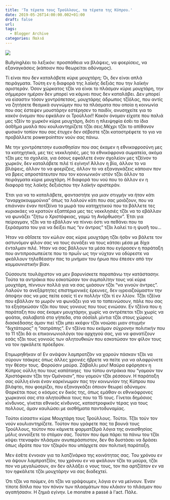 ```yaml
---
title: 'Τα τέρατα τους Τρούλλους, τα τέρατα της Κύπρου.'
date: 2019-05-26T14:00:00.002+01:00
draft: false
url: 
tags:
  - Blogger Archive
categories: Παλιά
---
```


[![](https://blogger.googleusercontent.com/img/b/R29vZ2xl/AVvXsEgNyiXwCnu2aABDMKFFjaDwM6jjCkedn4iQyJKNbRQ7m11mnGyS5t9ok8Ee__5byLdnOZlZ8jo7Zjer_VAxkPV09lz7zHD3MXf9Abuxc1SLvhHRILx8hdUaVEVCnXMiOHFfgnO_MAGTAq4/s320/Capture+d%25E2%2580%2599e%25CC%2581cran+2019-05-26+a%25CC%2580+14.53.08.png)](https://blogger.googleusercontent.com/img/b/R29vZ2xl/AVvXsEgNyiXwCnu2aABDMKFFjaDwM6jjCkedn4iQyJKNbRQ7m11mnGyS5t9ok8Ee__5byLdnOZlZ8jo7Zjer_VAxkPV09lz7zHD3MXf9Abuxc1SLvhHRILx8hdUaVEVCnXMiOHFfgnO_MAGTAq4/s1600/Capture+d%25E2%2580%2599e%25CC%2581cran+2019-05-26+a%25CC%2580+14.53.08.png)

Bullyingλέει το λεξικόν: προσπάθεια να βλάψεις, να φοερίσεις, να εξαναγκάσεις (κάποιον που θεωρείται αδύναμος).

  

Τί είναι που δεν καταλάβετε κύριε μουχτάρη; Όι, δεν είναι απλά πειράγματα. Τούτη εν η διαφορά της λαϊκής δεξιάς που την λαϊκήν αριστεράν. Όσον χώρκατος τζ̆αι να είναι το πλάσμαν κύριε μουχτάρη, την σήμμερον ημέραν δεν μπορεί να κάμνει πους δεν καταλάβει. Δεν μπορεί να είσαστιν τόσον χοντρόπετσος, μουχτάρης άδρωπος τζ̆ιόλας, που αντίς να ζητήσετε θεσμικά συγνώμην που τα πλάσματα που οποία η κοινωνία που σας έστεψεν μουστάρην εστέρησεν το παιδίν, ανυσηχείτε για το κακόν όνομαν που εφκάλαν οι Τρούλλοι!! Κακόν όνομαν είχατε που παλιά μες τζ̆είν το χωρκόν κύριε μουχτάρη, διότι η πλειψηφία έσ̆ει τα ίδια άσ̆σ̆ημα μυαλά που κουλιαντηρίζετε τζ̆αι σεις.Μέχρι τζ̆αι το απίθανον φυσικόν τοπίον που σας έτυχεν δεν σέβεστε τζ̆αι καταστρέφετε το για να προβάλλετε powerpointτον νούν σας πάνω. 

  

Με την χοντρόπετσην ευαισθησίαν που σας έκαμεν η εθνικοφροσύνη μες τα κατηχητικά, μες τες νεκκλησιές, μες τα εθνικόφρονα σωματεία, ακόμα τζ̆αι μες τα σχολεία, για όσους εφκάλετε έναν σχολείον μες τζ̆είνον το χωρκόν, δεν καταλάβετε πιλέ τί εγίνην! Άλλον η βία, άλλον το να βλάψεις, άλλον το να φοερίζεις, άλλον το να εξαναγκάζεις κάποιον πον να βρεις απροστάτευτον που τον κοινωνικόν ιστόν τζ̆αι άλλον τα πειράγματα κύριε μουχτάρη. Η διαφορά του νού που το άλλον εν η διαφορά της λαϊκής δεξιάςπου την λαϊκήν αριστεράν.

  

Έτσι για να το καταλάβετε, φανταστήτε για μιαν στιγμήν να ήταν κάτι “αναρχοκουμμούνια” όπως τα λαλούν κάτι που σας μοιάζουν, που να επιάνναν έναν ποτζ̆είνα τα μωρά του κατηχητικού που τα βάλλετε τες κυριακάες να κρατούν εξαπτέρια μες τες νεκκλησιές τζ̆αι να το εβάλλαν να φωνάζει “ζήτω ο Χριστόφκιας, γαμώ τη Ανόρθωσην”. Έτσι για πείραγμαν, τζ̆αι να το εβάλλαν να πίννει όστι να πεθάνει που τα ξεράσματα του για να δείξει πως “εν άντρας” τζ̆αι λαλεί το η ψυσ̆ή του...

  

Ήταν να σ̆σ̆ίσετε τον κώλον σας κύριε μουχτάρη τζ̆αι ήσ̆αν να βάλετε τον αστυνόμον φίλον σας να τους συνάξει να τους κάτσει μέσα με δίχα ένταλμαν πιλέ. Ήταν να σας βάλλουν τα μέσα που εγόρασεν η παράταξη που αντιπροσωπεύετε που το πρωΐν ως την νύχταν να οδύρεστε να φκάλλουν τηλεθέασην πας το μνήμαν του ήρωα που έπεσεν από την κομμουνιστικήν βίαν. 

  

Ούσσουτε τουλάχιστον να μεν βαρυνίσκετε παραπάνω την κατάστασην. Τούτα τα αντράκια που εσκοτώσαν τον συμπολίτην τους ναί κύριε μουχτάρη, πίννουν πολλά για να σας ιμιάσουν τζ̆αι “να γινούν άντρες”. Λαλούν το ανεξάρτητες επιστημονικές έρευνες, δεν ιγρειαζούμαστιν την άποψην σας να μας πείτε εσείς τί εν πολλήν τζ̆αι τί εν λλίον. Τζ̆αι τζ̆είνα που εβάλλαν το μωρόν να φωνάζει για να το ταπεινώσουν, πάλε που σας τα εξησηκώσαν τζ̆αι που τους γονιους που τους ενιώσαν. Εν τζ̆είνα που η παράταξη που σας έκαμεν μουχτάρην, χωρίς να αντρέπεται τζ̆αι χωρίς να φοάται, σαλαβατά στα γήπεδα, στα σόσ̆ιαλ μίντια τζ̆αι στους χώρους διασκέδασης άμαν πιεί τζ̆αι μπει κκέφιν τζ̆αι νοιώσει μιαν στιγμήν “διχτάτορας” η “σατράπης”. Εν τζ̆είνα που εκάμαν σύχρονην πολιτικήν που το 11 τζ̆αι δά οι επικοινωνιολόγοι του αρχηγού σας, για να φανατίζουν εσάς τζ̆αι τους γονιούς των αλητουθκιών που εσκοτώσαν τον φίλον τους να τον ηφκάλετε πρόεδρον.

  

Ετιμωρηθήκαν α! Εν ανάψαν λαμπρατζ̆αν να χαρούν πάσκαν τζ̆αι να σύρουν τσάκρες όπως άλλες χρονιές ήβρετε να πείτε για να αλαφρύνετε την θέσην τους. Φορούσιν μαύρα. Ζάβαλλι μου! Μαύρα εφόρησεν η Κύπρος ούλλη που τους καπάταηες  του τύπου αντράκια που “γαμούν τον Χριστόφκιαν τζ̆αι την Ομόνοιαν”, που γαμούν τζ̆αι ρέσσουν. Η παράταξη σας ούλλη είναι έναν καρκίνωμαν πας την κοινωνίαν της Κύπρου που βλάφτει, που φοερίζει, που εξαναγκάζει όποιον θεωρεί αδύναμον. Θαρκέται πους ο κόσμος εν δικός της, όπως εμάθαν οι εθνικόφρονες χωρκανοί σας στα αλητούθκια τους που τα 15 τους. Γίνεται δημόσιος κίνδυνος, γίνεται εθνικός κίνδυνος, καταστροφικόν τέρας για τους πολλους, άμαν καυλώσει με αισθήματα παντοδυναμίας.

  

Τούτοι είσαστιν κύριε Μουχτάρη τους Τρούλλους. Τούτοι. Τζ̆αι τούν τον νούν κουλιαντηρίζετε. Τούτον που γράφετε πας τα βουνά τους Τρούλλους, τούτον που κάμνετε φαρματζ̆ερά λόγια της αναισθησίας μόλις αννοίξετε το στόμαν σας. Τούτον που άμα πάρει τα πάνω του τζ̆αι κόψει ττεναφάν πλάσμαν ανυπεράσπιστον, δεν θα δυστάσει να δράσει όπως ιδράτε που τον τζ̆αιρόν που υπάρχετε σαν πολιτική παράταξη. 

  

Μεν έσ̆ετε έννοιαν για τα λατζ̆ινάρκα της κοινότητας σας. Του χρόνου εν να άψουν λαμπρατζ̆ιάν, του χρόνου εν να φκάλουν τζ̆αι τα μαύρα, τζ̆αι πον να μεγαλώσουν, αν δεν αλλάξει ο νους τους, τον πιο αρτζ̆ιάτον εν να τον ηφκάλετε τζ̆αι μουχτάρην να σας διαδεχτεί.  
  
Ότι τζ̆αι να πούμεν, ότι τζ̆αι να γράψουμεν, λόγια εν να μείνουν. Έναν τίποτε δίπλα που τον πόνον των πλασμάτων που κλάισιν το πλάσμαν που αγαπήσασιν. Η ζημιά εγίνην. Le monstre a passé à l'act. Πάλε.

